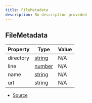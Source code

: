 ```yaml
---
title: FileMetadata
description: No description provided
---
```


## FileMetadata

| Property | Type | Value |
| ----------- | ----------- | ----------- |
| directory | [string](https://developer.mozilla.org/en-US/docs/Web/JavaScript/Reference/Global_Objects/String) | N/A |
| line | [number](https://developer.mozilla.org/en-US/docs/Web/JavaScript/Reference/Global_Objects/Number) | N/A |
| name | [string](https://developer.mozilla.org/en-US/docs/Web/JavaScript/Reference/Global_Objects/String) | N/A |
| url | [string](https://developer.mozilla.org/en-US/docs/Web/JavaScript/Reference/Global_Objects/String) | N/A |


- [Source](https://github.com/neplextech/micro-docgen/blob/fbfcd84c930585aff5882714b14f394715057a88/src/utils/helpers.ts#L21)